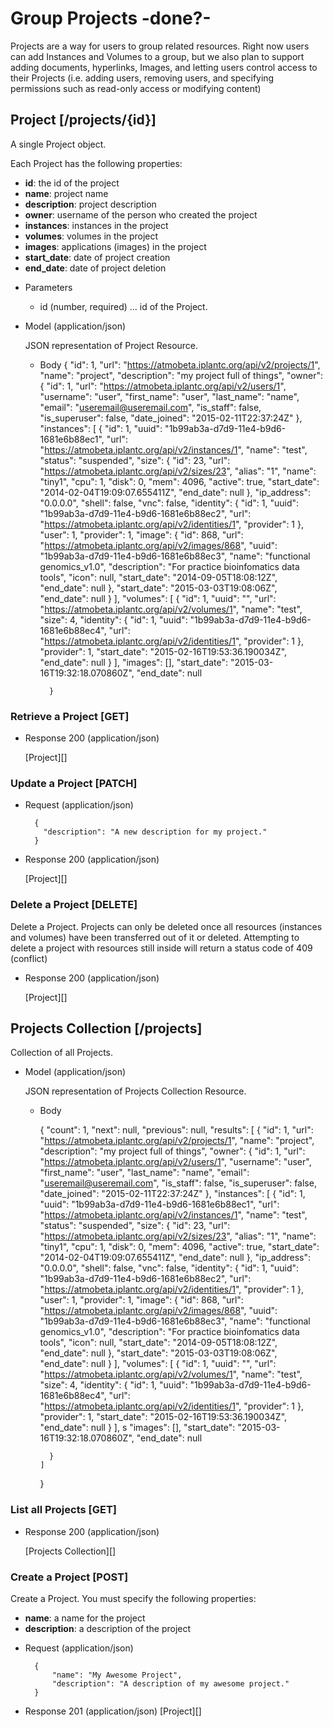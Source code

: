 # Group Projects -done?-
Projects are a way for users to group related resources.  Right now users can add Instances and Volumes to a group, but
 we also plan to support adding documents, hyperlinks, Images, and letting users control access to their
 Projects (i.e. adding users, removing users, and specifying permissions such as read-only access or modifying content)

## Project [/projects/{id}]
A single Project object.

Each Project has the following properties:

- **id**: the id of the project
- **name**: project name
- **description**: project description
- **owner**: username of the person who created the project
- **instances**: instances in the project
- **volumes**: volumes in the project
- **images**: applications (images) in the project
- **start_date**: date of project creation
- **end_date**: date of project deletion

+ Parameters
    + id (number, required) ... id of the Project.
    
+ Model (application/json)

    JSON representation of Project Resource.

    + Body
            {
            "id": 1,
            "url": "https://atmobeta.iplantc.org/api/v2/projects/1",
            "name": "project",
            "description": "my project full of things",
            "owner": {
                "id": 1,
                "url": "https://atmobeta.iplantc.org/api/v2/users/1",
                "username": "user",
                "first_name": "user",
                "last_name": "name",
                "email": "useremail@useremail.com",
                "is_staff": false,
                "is_superuser": false,
                "date_joined": "2015-02-11T22:37:24Z"
            },
            "instances": [
                {
                    "id": 1,
                    "uuid": "1b99ab3a-d7d9-11e4-b9d6-1681e6b88ec1",
                    "url": "https://atmobeta.iplantc.org/api/v2/instances/1",
                    "name": "test",
                    "status": "suspended",
                    "size": {
                        "id": 23,
                        "url": "https://atmobeta.iplantc.org/api/v2/sizes/23",
                        "alias": "1",
                        "name": "tiny1",
                        "cpu": 1,
                        "disk": 0,
                        "mem": 4096,
                        "active": true,
                        "start_date": "2014-02-04T19:09:07.655411Z",
                        "end_date": null
                    },
                    "ip_address": "0.0.0.0",
                    "shell": false,
                    "vnc": false,
                    "identity": {
                        "id": 1,
                        "uuid": "1b99ab3a-d7d9-11e4-b9d6-1681e6b88ec2",
                        "url": "https://atmobeta.iplantc.org/api/v2/identities/1",
                        "provider": 1
                    },
                    "user": 1,
                    "provider": 1,
                    "image": {
                        "id": 868,
                        "url": "https://atmobeta.iplantc.org/api/v2/images/868",
                        "uuid": "1b99ab3a-d7d9-11e4-b9d6-1681e6b88ec3",
                        "name": "functional genomics_v1.0",
                        "description": "For practice bioinfomatics data tools",
                        "icon": null,
                        "start_date": "2014-09-05T18:08:12Z",
                        "end_date": null
                    },
                    "start_date": "2015-03-03T19:08:06Z",
                    "end_date": null
                }
            ],
            "volumes": [
                {
                    "id": 1,
                    "uuid": "",
                    "url": "https://atmobeta.iplantc.org/api/v2/volumes/1",
                    "name": "test",
                    "size": 4,
                    "identity": {
                        "id": 1,
                        "uuid": "1b99ab3a-d7d9-11e4-b9d6-1681e6b88ec4",
                        "url": "https://atmobeta.iplantc.org/api/v2/identities/1",
                        "provider": 1
                    },
                    "provider": 1,
                    "start_date": "2015-02-16T19:53:36.190034Z",
                    "end_date": null
                }
            ],
            "images": [],
            "start_date": "2015-03-16T19:32:18.070860Z",
            "end_date": null

            }

### Retrieve a Project [GET]
+ Response 200 (application/json)

    [Project][]
        
### Update a Project [PATCH]
+ Request (application/json)

        {
          "description": "A new description for my project."
        }

+ Response 200 (application/json)

    [Project][]
    
### Delete a Project [DELETE]
Delete a Project.  Projects can only be deleted once all resources (instances and volumes) have been transferred out of
 it or deleted.  Attempting to delete a project with resources still inside will return a status code of 409 (conflict)

+ Response 200 (application/json)

    [Project][]


## Projects Collection [/projects]
Collection of all Projects.

+ Model (application/json)

    JSON representation of Projects Collection Resource.

    + Body

        {
          "count": 1,
          "next": null,
          "previous": null,
          "results":
          [
            {
              "id": 1,
              "url": "https://atmobeta.iplantc.org/api/v2/projects/1",
              "name": "project",
              "description": "my project full of things",
              "owner": {
                  "id": 1,
                  "url": "https://atmobeta.iplantc.org/api/v2/users/1",
                  "username": "user",
                  "first_name": "user",
                  "last_name": "name",
                  "email": "useremail@useremail.com",
                  "is_staff": false,
                  "is_superuser": false,
                  "date_joined": "2015-02-11T22:37:24Z"
              },
              "instances": [
                  {
                      "id": 1,
                      "uuid": "1b99ab3a-d7d9-11e4-b9d6-1681e6b88ec1",
                      "url": "https://atmobeta.iplantc.org/api/v2/instances/1",
                      "name": "test",
                      "status": "suspended",
                      "size": {
                          "id": 23,
                          "url": "https://atmobeta.iplantc.org/api/v2/sizes/23",
                          "alias": "1",
                          "name": "tiny1",
                          "cpu": 1,
                          "disk": 0,
                          "mem": 4096,
                          "active": true,
                          "start_date": "2014-02-04T19:09:07.655411Z",
                          "end_date": null
                      },
                      "ip_address": "0.0.0.0",
                      "shell": false,
                      "vnc": false,
                      "identity": {
                          "id": 1,
                          "uuid": "1b99ab3a-d7d9-11e4-b9d6-1681e6b88ec2",
                          "url": "https://atmobeta.iplantc.org/api/v2/identities/1",
                          "provider": 1
                      },
                      "user": 1,
                      "provider": 1,
                      "image": {
                          "id": 868,
                          "url": "https://atmobeta.iplantc.org/api/v2/images/868",
                          "uuid": "1b99ab3a-d7d9-11e4-b9d6-1681e6b88ec3",
                          "name": "functional genomics_v1.0",
                          "description": "For practice bioinfomatics data tools",
                          "icon": null,
                          "start_date": "2014-09-05T18:08:12Z",
                          "end_date": null
                      },
                      "start_date": "2015-03-03T19:08:06Z",
                      "end_date": null
                  }
              ],
              "volumes": [
                  {
                      "id": 1,
                      "uuid": "",
                      "url": "https://atmobeta.iplantc.org/api/v2/volumes/1",
                      "name": "test",
                      "size": 4,
                      "identity": {
                          "id": 1,
                          "uuid": "1b99ab3a-d7d9-11e4-b9d6-1681e6b88ec4",
                          "url": "https://atmobeta.iplantc.org/api/v2/identities/1",
                          "provider": 1
                      },
                      "provider": 1,
                      "start_date": "2015-02-16T19:53:36.190034Z",
                      "end_date": null
                  }
              ], s
              "images": [],
              "start_date": "2015-03-16T19:32:18.070860Z",
              "end_date": null

            }
          ]

        }


### List all Projects [GET]
+ Response 200 (application/json)

    [Projects Collection][]

### Create a Project [POST]
Create a Project.  You must specify the following properties:

- **name**: a name for the project
- **description**: a description of the project

+ Request (application/json)

        {
            "name": "My Awesome Project",
            "description": "A description of my awesome project."
        }

+ Response 201 (application/json)
  [Project][]
